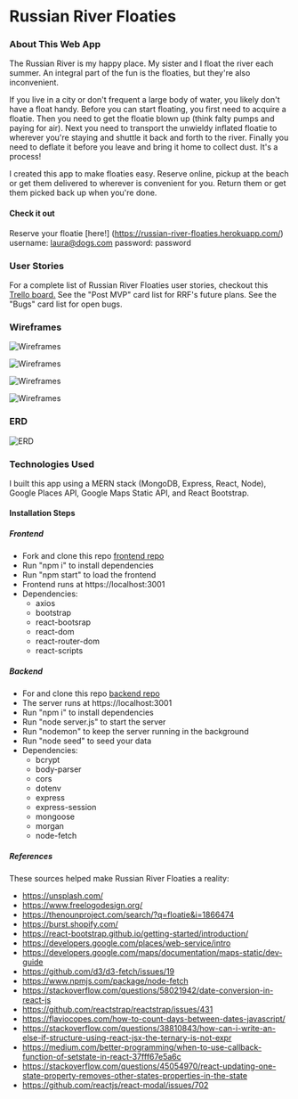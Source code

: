 # Russian River Floaties

### About This Web App

The Russian River is my happy place. My sister and I float the river each summer. An integral part of the fun is the floaties, but they're also inconvenient. 

If you live in a city or don't frequent a large body of water, you likely don't have a float handy. Before you can start floating, you first need to acquire a floatie. Then you need to get the floatie blown up (think falty pumps and paying for air). Next you need to transport the unwieldy inflated floatie to wherever you're staying and shuttle it back and forth to the river. Finally you need to deflate it before you leave and bring it home to collect dust. It's a process! 

I created this app to make floaties easy. Reserve online, pickup at the beach or get them delivered to wherever is convenient for you. Return them or get them picked back up when you're done.

#### Check it out
Reserve your floatie [here!] (https://russian-river-floaties.herokuapp.com/)
username: laura@dogs.com
password: password

### User Stories
For a complete list of Russian River Floaties user stories, checkout this [Trello board.](https://trello.com/invite/b/rULRgCqy/bf3c66380a67b21f309d5439a8a5b36a/floatie-project) See the "Post MVP" card list for RRF's future plans. See the "Bugs" card list for open bugs.

### Wireframes

![Wireframes](https://i.imgur.com/YIJlGmW.png)

![Wireframes](https://i.imgur.com/huhUnPA.png)

![Wireframes](https://i.imgur.com/tPVyxSy.png)

![Wireframes](https://i.imgur.com/Q90Oc0K.png)

### ERD
![ERD](https://i.imgur.com/t0aMvFD.png)

### Technologies Used
I built this app using a MERN stack (MongoDB, Express, React, Node), Google Places API, Google Maps Static API, and React Bootstrap.

#### Installation Steps

##### Frontend
* Fork and clone this repo [frontend repo](https://github.com/lauragsack/rrf-client)
* Run "npm i" to install dependencies
* Run "npm start" to load the frontend
* Frontend runs at https://localhost:3001
* Dependencies:
  * axios
  * bootstrap
  * react-bootsrap
  * react-dom
  * react-router-dom
  * react-scripts

##### Backend
* For and clone this repo [backend repo](https://github.com/lauragsack/rrf-api)
* The server runs at https://localhost:3001
* Run "npm i" to install dependencies
* Run "node server.js" to start the server
* Run "nodemon" to keep the server running in the background
* Run "node seed" to seed your data
* Dependencies:
  * bcrypt
  * body-parser
  * cors
  * dotenv
  * express
  * express-session
  * mongoose
  * morgan
  * node-fetch

##### References
These sources helped make Russian River Floaties a reality:
* https://unsplash.com/
* https://www.freelogodesign.org/
* https://thenounproject.com/search/?q=floatie&i=1866474
* https://burst.shopify.com/
* https://react-bootstrap.github.io/getting-started/introduction/
* https://developers.google.com/places/web-service/intro
* https://developers.google.com/maps/documentation/maps-static/dev-guide
* https://github.com/d3/d3-fetch/issues/19
* https://www.npmjs.com/package/node-fetch
* https://stackoverflow.com/questions/58021942/date-conversion-in-react-js
* https://github.com/reactstrap/reactstrap/issues/431
* https://flaviocopes.com/how-to-count-days-between-dates-javascript/
* https://stackoverflow.com/questions/38810843/how-can-i-write-an-else-if-structure-using-react-jsx-the-ternary-is-not-expr
* https://medium.com/better-programming/when-to-use-callback-function-of-setstate-in-react-37fff67e5a6c
* https://stackoverflow.com/questions/45054970/react-updating-one-state-property-removes-other-states-properties-in-the-state
* https://github.com/reactjs/react-modal/issues/702
